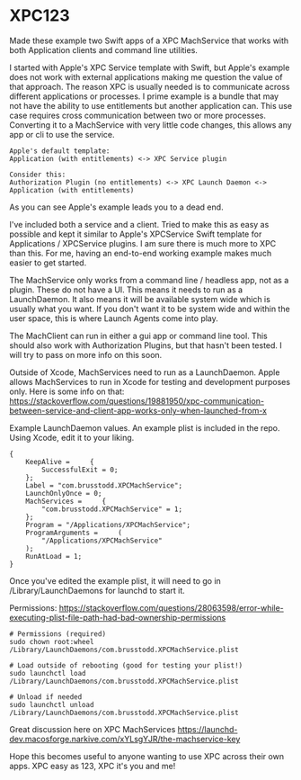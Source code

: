 # XPC123

Made these example two Swift apps of a XPC MachService that works with both Application clients and command line utilities. 

I started with Apple's XPC Service template with Swift, but Apple's example does not work with external applications making me question the value of that approach. The reason XPC is usually needed is to communicate across different applications or processes. I prime example is a bundle that may not have the ability to use entitlements but another application can. This use case requires cross communication between two or more processes. Converting it to a MachService with very little code changes, this allows any app or cli to use the service.

```
Apple's default template:
Application (with entitlements) <-> XPC Service plugin
```


```
Consider this:
Authorization Plugin (no entitlements) <-> XPC Launch Daemon <-> Application (with entitlements)
```

As you can see Apple's example leads you to a dead end.

I've included both a service and a client. Tried to make this as easy as possible and kept it similar to Apple's XPCService Swift template for Applications / XPCService plugins. I am sure there is much more to XPC than this. For me, having an end-to-end working example makes much easier to get started.

The MachService only works from a command line / headless app, not as a plugin. These do not have a UI. This means it needs to run as a LaunchDaemon. It also means it will be available system wide which is usually what you want. If you don't want it to be system wide and within the user space, this is where Launch Agents come into play.

The MachClient can run in either a gui app or command line tool. This should also work with Authorization Plugins, but that hasn't been tested. I will try to pass on more info on this soon.

Outside of Xcode, MachServices need to run as a LaunchDaemon. Apple allows MachServices to run in Xcode for testing and development purposes only. Here is some info on that: https://stackoverflow.com/questions/19881950/xpc-communication-between-service-and-client-app-works-only-when-launched-from-x

Example LaunchDaemon values. An example plist is included in the repo. Using Xcode, edit it to your liking.

```
{
    KeepAlive =     {
        SuccessfulExit = 0;
    };
    Label = "com.brusstodd.XPCMachService";
    LaunchOnlyOnce = 0;
    MachServices =     {
        "com.brusstodd.XPCMachService" = 1;
    };
    Program = "/Applications/XPCMachService";
    ProgramArguments =     (
        "/Applications/XPCMachService"
    );
    RunAtLoad = 1;
}
```


Once you've edited the example plist, it will need to go in /Library/LaunchDaemons for launchd to start it. 

Permissions:
https://stackoverflow.com/questions/28063598/error-while-executing-plist-file-path-had-bad-ownership-permissions

```
# Permissions (required)
sudo chown root:wheel /Library/LaunchDaemons/com.brusstodd.XPCMachService.plist

# Load outside of rebooting (good for testing your plist!)
sudo launchctl load /Library/LaunchDaemons/com.brusstodd.XPCMachService.plist

# Unload if needed 
sudo launchctl unload /Library/LaunchDaemons/com.brusstodd.XPCMachService.plist
```

Great discussion here on XPC MachServices
https://launchd-dev.macosforge.narkive.com/xYLsgYJR/the-machservice-key

Hope this becomes useful to anyone wanting to use XPC across their own apps.
XPC easy as 123, XPC it's you and me!


